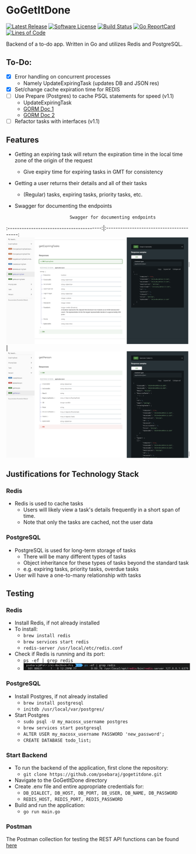 # GoGetItDone
[![Latest Release](https://img.shields.io/github/release/psebaraj/gogetitdone.svg?style=for-the-badge)](https://github.com/psebaraj/gogetitdone/releases)
[![Software License](https://img.shields.io/badge/license-MIT-brightgreen.svg?style=for-the-badge)](/LICENSE)
[![Build Status](https://img.shields.io/github/workflow/status/psebaraj/gogetitdone/Go?style=for-the-badge)](https://github.com/PSebaRaj/GoGetItDone/actions/workflows/go.yml)
[![Go ReportCard](https://goreportcard.com/badge/github.com/psebaraj/gogetitdone?style=for-the-badge)](https://goreportcard.com/report/psebaraj/gogetitdone)
[![Lines of Code](https://img.shields.io/tokei/lines/github/psebaraj/gogetitdone?style=for-the-badge)](https://github.com/psebaraj/gogetitdone/actions)

Backend of a to-do app. Written in Go and utilizes Redis and PostgreSQL.

## To-Do:
- [x] Error handling on concurrent processes
	- Namely UpdateExpiringTask (updates DB and JSON res)
- [x] Set/change cache expiration time for REDIS
- [ ] Use Prepare (Postgres) to cache PSQL statements for speed (v1.1)
	- UpdateExpiringTask
	- [GORM Doc 1](https://gorm.io/docs/performance.html)
	- [GORM Doc 2](https://gorm.io/docs/v2_release_note.html#Prepared-Statement-Mode)
- [ ] Refactor tasks with interfaces (v1.1)

## Features
- Getting an expiring task will return the expiration time in the local time zone of the origin of the request
	- Give expiry time for expiring tasks in GMT for consistency
- Getting a user returns their details and all of their tasks
	- (Regular) tasks, expiring tasks, priority tasks, etc.
- Swagger for documenting the endpoints

                           Swagger for documenting endpoints
:----------------------------------------:|:----------------------------------------:
![Swagger1](./pictures/GGIDSwagger1.png)  | ![Swagger2](./pictures/GGIDSwagger2.png)

## Justifications for Technology Stack
### Redis
- Redis is used to cache tasks
	- Users will likely view a task's details frequently in a short span of time.
	- Note that only the tasks are cached, not the user data

### PostgreSQL
- PostgreSQL is used for long-term storage of tasks
	- There will be many different types of tasks
	- Object inheritance for these types of tasks beyond the standard task
	- e.g. expiring tasks, priority tasks, overdue tasks
- User will have a one-to-many relationship with tasks

## Testing
### Redis
- Install Redis, if not already installed
- To install:
	- `brew install redis`
	- `brew services start redis`
	- `redis-server /usr/local/etc/redis.conf`
- Check if Redis is running and its port:
	- `ps -ef | grep redis`
	- ![RedisCheck](./pictures/CheckRedisRunning.png)

### PostgreSQL
- Install Postgres, if not already installed
	- `brew install postgresql`
	- `initdb /usr/local/var/postgres/`
- Start Postgres
	- `sudo psql -U my_macosx_username postgres`
	- `brew services start postgresql`
	- `ALTER USER my_macosx_username PASSWORD 'new_password';`
	- `CREATE DATABASE todo_list;`

### Start Backend
- To run the backend of the application, first clone the repository:
	- `git clone https://github.com/psebaraj/gogetitdone.git`
- Navigate to the GoGetItDone directory
- Create .env file and entire appropriate credentials for:
	- `DB_DIALECT, DB_HOST, DB_PORT, DB_USER, DB_NAME, DB_PASSWORD`
	- `REDIS_HOST, REDIS_PORT, REDIS_PASSWORD`
- Build and run the application:
	- `go run main.go`

### Postman
The Postman collection for testing the REST API functions can be found [here](https://www.getpostman.com/collections/40ab42d058be92ae4ef7)

